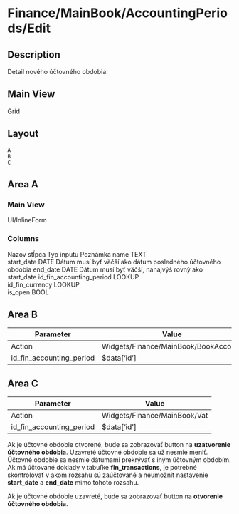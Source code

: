 # Finance/MainBook/AccountingPeriods/Edit

## Description

Detail nového účtovného obdobia.

## Main View

Grid

## Layout

```
A
B
C
```

## Area A

### Main View

UI/InlineForm

### Columns

Názov stĺpca	Typ inputu	Poznámka
name	TEXT	
start_date	DATE	Dátum musí byť väčší ako dátum posledného účtovného obdobia
end_date	DATE	Dátum musí byť väčší, nanajvýš rovný ako start_date
id_fin_accounting_period	LOOKUP	
id_fin_currency	LOOKUP	
is_open	BOOL	

## Area B

| Parameter | Value |
| - | - |
| Action | Widgets/Finance/MainBook/BookAccount |
| id_fin_accounting_period | $data[‘id’] |

## Area C

| Parameter | Value |
| - | - |
| Action | Widgets/Finance/MainBook/Vat |
| id_fin_accounting_period | $data[‘id’] |

Ak je účtovné obdobie otvorené, bude sa zobrazovať button na **uzatvorenie účtovného obdobia**. Uzavreté účtovné obdobie sa už nesmie meniť. Účtovné obdobie sa nesmie dátumami prekrývať s iným účtovným obdobím. Ak má účtované doklady v tabuľke **fin_transactions**, je potrebné skontrolovať v akom rozsahu sú zaúčtované a neumožniť nastavenie **start_date** a **end_date** mimo tohoto rozsahu.

Ak je účtovné obdobie uzavreté, bude sa zobrazovať button na **otvorenie účtovného obdobia**.
